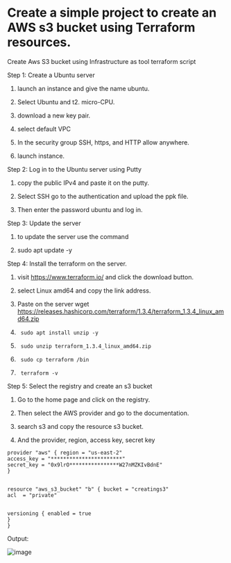 
# Create a simple project to create an AWS s3 bucket using Terraform resources.

Create Aws S3 bucket using Infrastructure as  tool terraform script 

Step 1:  Create a Ubuntu server

1. launch an instance and give the name ubuntu. 
2.	Select Ubuntu and t2. micro-CPU.
3. download a new key pair.

4. select default VPC
5. In the security group SSH, https, and HTTP allow anywhere.
6.	launch instance.



Step 2: Log in to the Ubuntu server using Putty
1.	copy the public IPv4 and paste it on the putty.

2.	Select SSH go to the authentication and upload the ppk file.
3.	Then enter the password ubuntu and log in.


Step 3:	Update the server

1.	to update the server use the command

2.	sudo apt update -y

Step 4:	Install the terraform on the server.

1.	visit https://www.terraform.io/ and click the download button.


2.	select Linux amd64 and copy the link address.


3.	Paste on the server wget https://releases.hashicorp.com/terraform/1.3.4/terraform_1.3.4_linux_amd64.zip


4.	    sudo apt install unzip -y

5.	    sudo unzip terraform_1.3.4_linux_amd64.zip

6.  	sudo cp terraform /bin

7.  	terraform -v

Step 5:	Select the registry and create an s3 bucket

1.    Go to the home page and click on the registry.


2.	Then select the AWS provider and go to the documentation.



3.	search s3 and copy the resource s3 bucket.

4.	And the provider, region, access key, secret key

```
provider "aws" { region = "us-east-2"
access_key = "***********************"
secret_key = "0x9lrO****************W27nMZKIvBdnE"
}


resource "aws_s3_bucket" "b" { bucket = "creatings3"
acl  = "private"


versioning { enabled = true
}
}
```

Output:

![image](https://user-images.githubusercontent.com/100831265/205539720-bbaf97a4-ee0e-4524-8c66-a77b2ea19f23.png)
